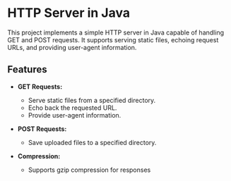 # HTTP Server in Java

This project implements a simple HTTP server in Java capable of handling GET and POST requests. It supports serving static files, echoing request URLs, and providing user-agent information.

## Features

- **GET Requests:**
  - Serve static files from a specified directory.
  - Echo back the requested URL.
  - Provide user-agent information.

- **POST Requests:**
  - Save uploaded files to a specified directory.

- **Compression:**
  - Supports gzip compression for responses
